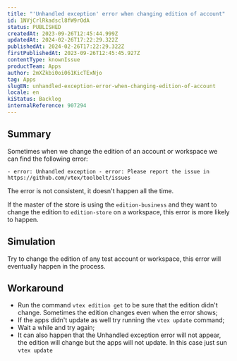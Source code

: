 ```yaml
---
title: "'Unhandled exception' error when changing edition of account"
id: 1NVjCrlRkadscl8fW9rOdA
status: PUBLISHED
createdAt: 2023-09-26T12:45:44.999Z
updatedAt: 2024-02-26T17:22:29.322Z
publishedAt: 2024-02-26T17:22:29.322Z
firstPublishedAt: 2023-09-26T12:45:45.927Z
contentType: knownIssue
productTeam: Apps
author: 2mXZkbi0oi061KicTExNjo
tag: Apps
slugEN: unhandled-exception-error-when-changing-edition-of-account
locale: en
kiStatus: Backlog
internalReference: 907294
---
```


## Summary


Sometimes when we change the edition of an account or workspace we can find the following error:


    - error: Unhandled exception - error: Please report the issue in https://github.com/vtex/toolbelt/issues


The error is not consistent, it doesn't happen all the time.

If the master of the store is using the `edition-business` and they want to change the edition to `edition-store` on a workspace, this error is more likely to happen.


##

## Simulation


Try to change the edition of any test account or workspace, this error will eventually happen in the process.


##

## Workaround



- Run the command `vtex edition get` to be sure that the edition didn't change. Sometimes the edition changes even when the error shows;
- If the apps didn't update as well try running the `vtex update` command;
- Wait a while and try again;
- It can also happen that the Unhandled exception error will not appear, the edition will change but the apps will not update. In this case just sun `vtex update`



